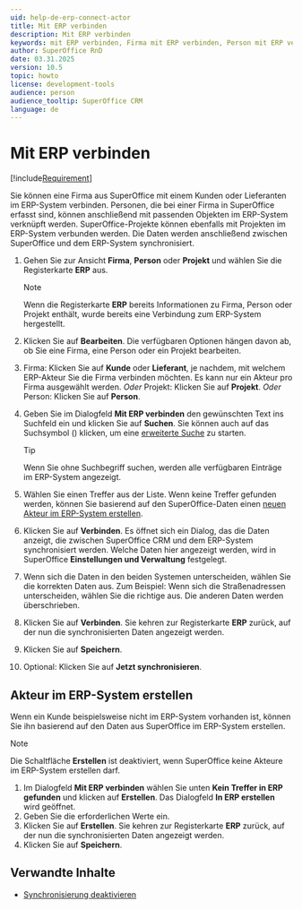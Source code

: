 ```yaml
---
uid: help-de-erp-connect-actor
title: Mit ERP verbinden
description: Mit ERP verbinden
keywords: mit ERP verbinden, Firma mit ERP verbinden, Person mit ERP verbinden, Projekt mit ERP verbinden, kein Treffer in ERP gefunden, in ERP erstellen, Akteur erstellen, ERP-Akteur, ERP
author: SuperOffice RnD
date: 03.31.2025
version: 10.5
topic: howto
license: development-tools
audience: person
audience_tooltip: SuperOffice CRM
language: de
---
```


# Mit ERP verbinden

[!include[Requirement](../../learn/includes/req-expander-services.md)]

Sie können eine Firma aus SuperOffice mit einem Kunden oder Lieferanten im ERP-System verbinden. Personen, die bei einer Firma in SuperOffice erfasst sind, können anschließend mit passenden Objekten im ERP-System verknüpft werden. SuperOffice-Projekte können ebenfalls mit Projekten im ERP-System verbunden werden. Die Daten werden anschließend zwischen SuperOffice und dem ERP-System synchronisiert.

1. Gehen Sie zur Ansicht **Firma**, **Person** oder **Projekt** und wählen Sie die Registerkarte **ERP** aus.

    > [!NOTE]
    > Wenn die Registerkarte **ERP** bereits Informationen zu Firma, Person oder Projekt enthält, wurde bereits eine Verbindung zum ERP-System hergestellt.

1. Klicken Sie auf **Bearbeiten**. Die verfügbaren Optionen hängen davon ab, ob Sie eine Firma, eine Person oder ein Projekt bearbeiten.
1. Firma: Klicken Sie auf **Kunde** oder **Lieferant**, je nachdem, mit welchem ERP-Akteur Sie die Firma verbinden möchten. Es kann nur ein Akteur pro Firma ausgewählt werden.
    *Oder* Projekt: Klicken Sie auf **Projekt**.
    *Oder* Person: Klicken Sie auf **Person**.
1. Geben Sie im Dialogfeld **Mit ERP verbinden** den gewünschten Text ins Suchfeld ein und klicken Sie auf **Suchen**. Sie können auch auf das Suchsymbol (<i class="ph ph-magnifying-glass" aria-label="Suchen"></i>) klicken, um eine [erweiterte Suche][1] zu starten.

    > [!TIP]
    > Wenn Sie ohne Suchbegriff suchen, werden alle verfügbaren Einträge im ERP-System angezeigt.

1. Wählen Sie einen Treffer aus der Liste. Wenn keine Treffer gefunden werden, können Sie basierend auf den SuperOffice-Daten einen [neuen Akteur im ERP-System erstellen](#create-actor).
1. Klicken Sie auf **Verbinden**. Es öffnet sich ein Dialog, das die Daten anzeigt, die zwischen SuperOffice CRM und dem ERP-System synchronisiert werden. Welche Daten hier angezeigt werden, wird in SuperOffice **Einstellungen und Verwaltung** festgelegt.
1. Wenn sich die Daten in den beiden Systemen unterscheiden, wählen Sie die korrekten Daten aus.
    Zum Beispiel: Wenn sich die Straßenadressen unterscheiden, wählen Sie die richtige aus. Die anderen Daten werden überschrieben.
1. Klicken Sie auf **Verbinden**. Sie kehren zur Registerkarte **ERP** zurück, auf der nun die synchronisierten Daten angezeigt werden.
1. Klicken Sie auf **Speichern**.
1. Optional: Klicken Sie auf **Jetzt synchronisieren**.

## <a id="create-actor"></a>Akteur im ERP-System erstellen

Wenn ein Kunde beispielsweise nicht im ERP-System vorhanden ist, können Sie ihn basierend auf den Daten aus SuperOffice im ERP-System erstellen.

> [!NOTE]
> Die Schaltfläche **Erstellen** ist deaktiviert, wenn SuperOffice keine Akteure im ERP-System erstellen darf.

1. Im Dialogfeld **Mit ERP verbinden** wählen Sie unten **Kein Treffer in ERP gefunden** und klicken auf **Erstellen**. Das Dialogfeld **In ERP erstellen** wird geöffnet.
1. Geben Sie die erforderlichen Werte ein.
1. Klicken Sie auf **Erstellen**. Sie kehren zur Registerkarte **ERP** zurück, auf der nun die synchronisierten Daten angezeigt werden.
1. Klicken Sie auf **Speichern**.

## Verwandte Inhalte

* [Synchronisierung deaktivieren][3]

<!-- Referenced links -->
[1]: ../../search-options/learn/find-screen.md
[3]: disconnect.md

<!-- Referenced images -->

